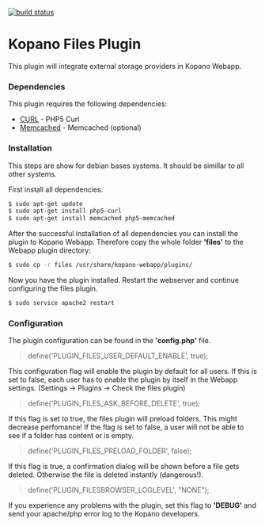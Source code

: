 [![build status](https://scan.coverity.com/projects/11714/badge.svg)](https://scan.coverity.com/projects/kopano-files)

# Kopano Files Plugin

This plugin will integrate external storage providers in Kopano Webapp.

### Dependencies

This plugin requires the following dependencies:

* [CURL] - PHP5 Curl
* [Memcached] - Memcached (optional)

### Installation
This steps are show for debian bases systems. It should be simillar to all other systems.

First install all dependencies:

```sh
$ sudo apt-get update
$ sudo apt-get install php5-curl
$ sudo apt-get install memcached php5-memcached
```
After the successful installation of all dependencies you can install the plugin to Kopano Webapp.
Therefore copy the whole folder **'files'** to the Webapp plugin directory:
```sh
$ sudo cp -r files /usr/share/kopano-webapp/plugins/
```

Now you have the plugin installed. Restart the webserver and continue configuring the files plugin.

```sh
$ sudo service apache2 restart
```
### Configuration
The plugin configuration can be found in the **'config.php'** file.
> define('PLUGIN_FILES_USER_DEFAULT_ENABLE', true);

This configuration flag will enable the plugin by default for all users. If this is set to false, each user has to enable 
the plugin by itself in the Webapp settings. (Settings -> Plugins -> Check the files plugin)

> define('PLUGIN_FILES_ASK_BEFORE_DELETE', true);

If this flag is set to true, the files plugin will preload folders. This might decrease perfomance! If the flag is set to false,
a user will not be able to see if a folder has content or is empty.

> define('PLUGIN_FILES_PRELOAD_FOLDER', false);

If this flag is true, a confirmation dialog will be shown before a file gets deleted. Otherwise the file is deleted instantly (dangerous!).

> define('PLUGIN_FILESBROWSER_LOGLEVEL', "NONE");

If you experience any problems with the plugin, set this flag to **'DEBUG'** and send your apache/php error log to the Kopano developers.



[CURL]:http://php.net/manual/de/book.curl.php
[Memcached]:http://php.net/manual/de/book.memcached.php
